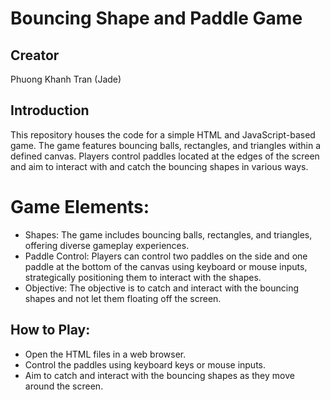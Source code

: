 # Bouncing Shape and Paddle Game

## Creator
Phuong Khanh Tran (Jade)

## Introduction
This repository houses the code for a simple HTML and JavaScript-based game. The game features bouncing balls, rectangles, and triangles within a defined canvas. Players control paddles located at the edges of the screen and aim to interact with and catch the bouncing shapes in various ways.

# Game Elements:
* Shapes: The game includes bouncing balls, rectangles, and triangles, offering diverse gameplay experiences.
* Paddle Control: Players can control two paddles on the side and one paddle at the bottom of the canvas using keyboard or mouse inputs, strategically positioning them to interact with the shapes.
* Objective: The objective is to catch and interact with the bouncing shapes and not let them floating off the screen.

## How to Play:
* Open the HTML files in a web browser.
* Control the paddles using keyboard keys or mouse inputs.
* Aim to catch and interact with the bouncing shapes as they move around the screen.
